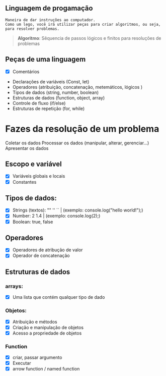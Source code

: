 ## Linguagem de progamação  

    Maneira de dar instruções ao computador.
    Como um lego, você irá utilizar peças para criar algoritmos, ou seja, para resolver problemas.
    
  > **Algoritmo**: Sêquencia de passos lógicos e finitos para resoluções de problemas


 ## Peças de uma linguagem 

- [x] Comentários
- Declarações de variáveis (Const, let)
- Operadores (atribuição, concatenação, metemáticos, lógicos )
- Tipos de dados (string, number, boolean)
- Estruturas de dados (function, object, array)
- Controle de fluxo (if/else)
- Estruturas de repetição (for, while)

 # Fazes da resolução de um problema

Coletar os dados
Processar os dados (manipular, alterar, gerenciar...)
Apresentar os dados

## Escopo e variável
- [x] Variáveis globais e locais
- [x] Constantes

## Tipos de dados: 

- [x] Strings (textos): "" '' `` | (exemplo: console.log("hello world!");)
- [x] Number: 2 1.4 | (exemplo: console.log(2);)
- [x] Boolean: true, false

## Operadores

- [x] Operadores de atribução de valor
- [x] Operador de concatenação

## Estruturas de dados

### arrays:

- [x] Uma lista que contém qualquer tipo de dado

### Objetos:

- [x] Atribuição e métodos
- [x] Criação e manipulação de objetos
- [x] Acesso a propriedade de objetos

### Function

- [x] criar, passar argumento
- [x] Executar
- [x] arrow function / named function
